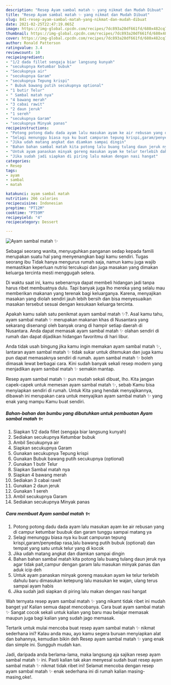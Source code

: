 ```yaml
---
description: "Resep Ayam sambal matah ✨ yang nikmat dan Mudah Dibuat"
title: "Resep Ayam sambal matah ✨ yang nikmat dan Mudah Dibuat"
slug: 841-resep-ayam-sambal-matah-yang-nikmat-dan-mudah-dibuat
date: 2021-02-25T22:47:19.065Z
image: https://img-global.cpcdn.com/recipes/7dc893a20df661fd/680x482cq70/ayam-sambal-matah-✨-foto-resep-utama.jpg
thumbnail: https://img-global.cpcdn.com/recipes/7dc893a20df661fd/680x482cq70/ayam-sambal-matah-✨-foto-resep-utama.jpg
cover: https://img-global.cpcdn.com/recipes/7dc893a20df661fd/680x482cq70/ayam-sambal-matah-✨-foto-resep-utama.jpg
author: Ronald Patterson
ratingvalue: 3.4
reviewcount: 10
recipeingredient:
- "1/2 dada fillet sengaja biar langsung kunyah"
- "secukupnya Ketumbar bubuk"
- "Secukupnya air"
- "secukupnya Garam"
- "secukupnya Tepung krispi"
- " Bubuk bawang putih secukupnya optional"
- "1 butir Telur"
- " Sambal matah nya"
- "4 bawang merah"
- "3 cabai rawit"
- "2 daun jeruk"
- "1 sereh"
- "secukupnya Garam"
- "secukupnya Minyak panas"
recipeinstructions:
- "Potong potong dadu dada ayam lalu masukan ayam ke air rebusan yang di campur ketumbar buubuk dan garam tunggu sampai matang ya"
- "Selagi menunggu biasa nya ku buat campuran tepung krispi,garam/penyedap rasa,lalu bawang putih bubuk (optional) dan tempat yang satu untuk telur yang di kocok"
- "Jika udah matang angkat dan diamkan sampai dingin"
- "Bahan bahan sambal matah kita potong lalu buang tulang daun jeruk nya agar tidak pait,campur dengan garam lalu masukan minyak panas dan aduk icip deh"
- "Untuk ayam panaskan minyak goreng masukan ayam ke telur terlebih dahulu baru dimasukan ketepung lalu masukan ke wajan, ulang terus sampai ayam habis"
- "Jika sudah jadi siapkan di piring lalu makan dengan nasi hangat"
categories:
- Resep
tags:
- ayam
- sambal
- matah

katakunci: ayam sambal matah 
nutrition: 266 calories
recipecuisine: Indonesian
preptime: "PT12M"
cooktime: "PT59M"
recipeyield: "4"
recipecategory: Dessert

---
```



![Ayam sambal matah ✨](https://img-global.cpcdn.com/recipes/7dc893a20df661fd/680x482cq70/ayam-sambal-matah-✨-foto-resep-utama.jpg)

Sebagai seorang wanita, menyuguhkan panganan sedap kepada famili merupakan suatu hal yang menyenangkan bagi kamu sendiri. Tugas seorang ibu Tidak hanya mengurus rumah saja, namun kamu juga wajib memastikan keperluan nutrisi tercukupi dan juga masakan yang dimakan keluarga tercinta mesti menggugah selera.

Di waktu  saat ini, kamu sebenarnya dapat membeli hidangan jadi tanpa harus ribet membuatnya dulu. Tapi banyak juga lho mereka yang selalu mau memberikan makanan yang terenak bagi keluarganya. Karena, menyajikan masakan yang diolah sendiri jauh lebih bersih dan bisa menyesuaikan masakan tersebut sesuai dengan kesukaan keluarga tercinta. 



Apakah kamu salah satu penikmat ayam sambal matah ✨?. Asal kamu tahu, ayam sambal matah ✨ merupakan makanan khas di Nusantara yang sekarang disenangi oleh banyak orang di hampir setiap daerah di Nusantara. Anda dapat memasak ayam sambal matah ✨ olahan sendiri di rumah dan dapat dijadikan hidangan favoritmu di hari libur.

Anda tidak usah bingung jika kamu ingin memakan ayam sambal matah ✨, lantaran ayam sambal matah ✨ tidak sukar untuk ditemukan dan juga kamu pun dapat memasaknya sendiri di rumah. ayam sambal matah ✨ boleh dimasak lewat berbagai cara. Kini sudah banyak sekali resep modern yang menjadikan ayam sambal matah ✨ semakin mantap.

Resep ayam sambal matah ✨ pun mudah sekali dibuat, lho. Kita jangan capek-capek untuk memesan ayam sambal matah ✨, sebab Kamu bisa menyiapkan sendiri di rumah. Untuk Kita yang hendak menyajikannya, dibawah ini merupakan cara untuk menyajikan ayam sambal matah ✨ yang enak yang mampu Kamu buat sendiri.

<!--inarticleads1-->

##### Bahan-bahan dan bumbu yang dibutuhkan untuk pembuatan Ayam sambal matah ✨:

1. Siapkan 1/2 dada fillet (sengaja biar langsung kunyah)
1. Sediakan secukupnya Ketumbar bubuk
1. Ambil Secukupnya air
1. Siapkan secukupnya Garam
1. Gunakan secukupnya Tepung krispi
1. Gunakan  Bubuk bawang putih secukupnya (optional)
1. Gunakan 1 butir Telur
1. Siapkan  Sambal matah nya
1. Siapkan 4 bawang merah
1. Sediakan 3 cabai rawit
1. Gunakan 2 daun jeruk
1. Gunakan 1 sereh
1. Ambil secukupnya Garam
1. Sediakan secukupnya Minyak panas




<!--inarticleads2-->

##### Cara membuat Ayam sambal matah ✨:

1. Potong potong dadu dada ayam lalu masukan ayam ke air rebusan yang di campur ketumbar buubuk dan garam tunggu sampai matang ya
1. Selagi menunggu biasa nya ku buat campuran tepung krispi,garam/penyedap rasa,lalu bawang putih bubuk (optional) dan tempat yang satu untuk telur yang di kocok
1. Jika udah matang angkat dan diamkan sampai dingin
1. Bahan bahan sambal matah kita potong lalu buang tulang daun jeruk nya agar tidak pait,campur dengan garam lalu masukan minyak panas dan aduk icip deh
1. Untuk ayam panaskan minyak goreng masukan ayam ke telur terlebih dahulu baru dimasukan ketepung lalu masukan ke wajan, ulang terus sampai ayam habis
1. Jika sudah jadi siapkan di piring lalu makan dengan nasi hangat




Wah ternyata resep ayam sambal matah ✨ yang nikamt tidak ribet ini mudah banget ya! Kalian semua dapat mencobanya. Cara buat ayam sambal matah ✨ Sangat cocok sekali untuk kalian yang baru mau belajar memasak maupun juga bagi kalian yang sudah jago memasak.

Tertarik untuk mulai mencoba buat resep ayam sambal matah ✨ nikmat sederhana ini? Kalau anda mau, ayo kamu segera buruan menyiapkan alat dan bahannya, kemudian bikin deh Resep ayam sambal matah ✨ yang enak dan simple ini. Sungguh mudah kan. 

Jadi, daripada anda berlama-lama, maka langsung aja sajikan resep ayam sambal matah ✨ ini. Pasti kalian tak akan menyesal sudah buat resep ayam sambal matah ✨ nikmat tidak ribet ini! Selamat mencoba dengan resep ayam sambal matah ✨ enak sederhana ini di rumah kalian masing-masing,oke!.

